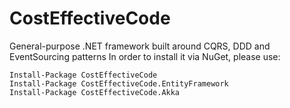 # CostEffectiveCode
General-purpose .NET framework built around CQRS, DDD and EventSourcing patterns
In order to install it via NuGet, please use:

    Install-Package CostEffectiveCode
    Install-Package CostEffectiveCode.EntityFramework
    Install-Package CostEffectiveCode.Akka
